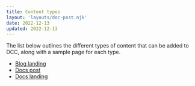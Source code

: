 ```yaml
---
title: Content types
layout: 'layouts/doc-post.njk'
date: 2022-12-13
updated: 2022-12-13
---
```


The list below outlines the different types of content that can be added to DCC,
along with a sample page for each type.

- [Blog landing](/docs/handbook/content-types/blog-landing)
- [Docs post](/docs/handbook/content-types/doc-post)
- [Docs landing](/docs/handbook/content-types/docs-landing)
